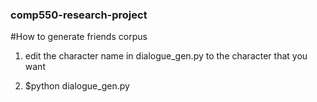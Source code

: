 ### comp550-research-project
#How to generate friends corpus

1. edit the character name in dialogue_gen.py to the character that you want

2. $python dialogue_gen.py
